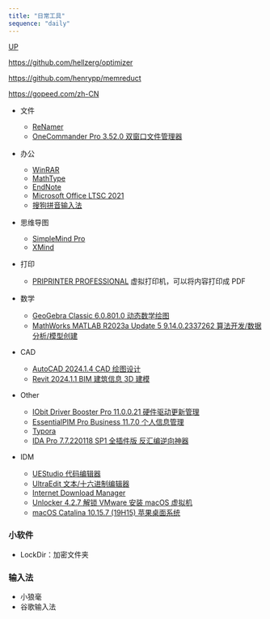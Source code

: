 ```yaml
---
title: "日常工具"
sequence: "daily"
---
```


[UP](/res/res-index.html)

https://github.com/hellzerg/optimizer

https://github.com/henrypp/memreduct

https://gopeed.com/zh-CN

- 文件
    - [ReNamer](https://www.den4b.com/products/renamer)
    - [OneCommander Pro 3.52.0 双窗口文件管理器](https://foxirj.com/onecommander-pro.html)
- 办公
    - [WinRAR](https://foxirj.com/winrar.html)
    - [MathType](https://foxirj.com/mathtype.html)
    - [EndNote](https://foxirj.com/endnote-win.html)
    - [Microsoft Office LTSC 2021](https://foxirj.com/microsoft-office-win.html)
    - [搜狗拼音输入法](https://foxirj.com/sogoupyinput-win.html)


- 思维导图
    - [SimpleMind Pro](https://foxirj.com/simplemind-pro-win.html)
    - [XMind](https://foxirj.com/xmind-pro-win.html)
- 打印
    - [PRIPRINTER PROFESSIONAL](https://lrepacks.net/repaki-programm-dlya-ofisa/540-priprinter-professional-repack-amp-portable.html)
      虚拟打印机，可以将内容打印成 PDF

- 数学
    - [GeoGebra Classic 6.0.801.0 动态数学绘图](https://foxirj.com/geogebra-classic-win.html)
    - [MathWorks MATLAB R2023a Update 5 9.14.0.2337262 算法开发/数据分析/模型创建](https://foxirj.com/mathworks-matlab-win.html)


- CAD
    - [AutoCAD 2024.1.4 CAD 绘图设计](https://foxirj.com/autocad-win.html)
    - [Revit 2024.1.1 BIM 建筑信息 3D 建模](https://foxirj.com/revit.html)
- Other
    - [IObit Driver Booster Pro 11.0.0.21 硬件驱动更新管理](https://foxirj.com/iobit-driver-booster-pro.html)
    - [EssentialPIM Pro Business 11.7.0 个人信息管理](https://foxirj.com/essentialpim-pro-business.html)
    - [Typora](https://foxirj.com/typora-win.html)
    - [IDA Pro 7.7.220118 SP1 全插件版 反汇编逆向神器](https://foxirj.com/ida-pro-win.html)
- IDM
    - [UEStudio 代码编辑器](https://foxirj.com/uestudio.html)
    - [UltraEdit 文本/十六进制编辑器](https://foxirj.com/ultraedit-win.html)
    - [Internet Download Manager](https://foxirj.com/internet-download-manager.html)
    - [Unlocker 4.2.7 解锁 VMware 安装 macOS 虚拟机](https://foxirj.com/vm-unlocker.html)
    - [macOS Catalina 10.15.7 (19H15) 苹果桌面系统](https://foxirj.com/macos-catalina.html)

### 小软件

- LockDir：加密文件夹

### 输入法

- 小狼毫
- 谷歌输入法
